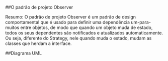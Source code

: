 ##O padrão de projeto Observer

Resumo: O padrão de projeto Observer é um padrão de design comportamental que é usado para definir uma dependência um-para-muitos entre objetos, de modo que quando um objeto muda de estado, todos os seus dependentes são notificados e atualizados automaticamente. Ou seja, diferente do Strategy, nele quando muda o estado, mudam as classes que herdam a interface.

##Diagrama UML


